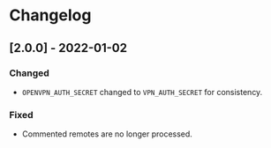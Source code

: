 # Changelog

## [2.0.0] - 2022-01-02
### Changed
- `OPENVPN_AUTH_SECRET` changed to `VPN_AUTH_SECRET` for consistency.

### Fixed
- Commented remotes are no longer processed.
